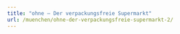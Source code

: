 ```yaml
---
title: "ohne – Der verpackungsfreie Supermarkt"
url: /muenchen/ohne-der-verpackungsfreie-supermarkt-2/
---
```


